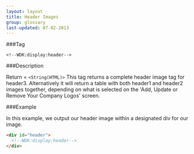 ```yaml
---
layout: layout
title: Header Images
group: glossary
last-updated: 07-02-2013
---
```



###Tag

```
<!--WDK:display:header-->
```

###Description

Return = `<String(HTML)>`
This tag returns a complete header image tag for header3. Alternatively it will return a table with both header1 and header2 images together, depending on what is selected on the 'Add, Update or Remove Your Company Logos' screen.

###Example

In this example, we output our header image within a designated div for our image.

```html
<div id="header">
  <!--WDK:display:header-->
</div>
```